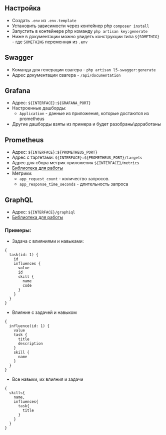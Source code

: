 ## Настройка

* Создать `.env` из `.env.template`
* Установить зависимости через контейнер php `composer install`
* Запустить в контейнере php команду `php artisan key:generate`
* Ниже в документации можно увидеть конструкции типа `${SOMETHIG}` - где `SOMETHING` переменная из `.env`

## Swagger

* Команда для генерации свагера - `php artisan l5-swagger:generate`
* Адрес документации свагера - `/api/documentation`

## Grafana

* Адрес: `${INTERFACE}:${GRAFANA_PORT}`
* Настроенные дашборды:
    * `Application` - данные из приложения, которые достаются из prometheus
* Другие дашборды взяты из примера и будет разобраны\доработаны

## Prometheus

* Адрес: `${INTERFACE}:${PROMETHEUS_PORT}`
* Адрес с таргетами: `${INTERFACE}:${PROMETHEUS_PORT}/targets`
* Адрес для сбора метрик приложения `${INTERFACE}/metrics`
* [Библиотека для работы](https://github.com/Superbalist/laravel-prometheus-exporter)
* Метрики:
    * `app_request_count` - количество запросов.
    * `app_response_time_seconds` - длительность запроса

## GraphQL

* Адрес: `${INTERFACE}/graphiql`
* [Библиотека для работы](https://github.com/rebing/graphql-laravel)

### Примеры:

* Задача с влияниями и навыками:

```
{
  task(id: 1) {
    id
    influences {
      value
      id
      skill {
        name
        code
      }
    }
  }
}

```

* Влияние с задачей и навыком

```
{
  influence(id: 1) {
    value
    task {
      title
      description
    }
    skill {
      name
    }
  }
}
```

* Все навыки, их влияния и задачи

```
{
  skills{
    name,
    influences{
      task{
        title
      }
    }
  }
}
```
